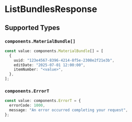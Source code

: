 # ListBundlesResponse


## Supported Types

### `components.MaterialBundle[]`

```typescript
const value: components.MaterialBundle[] = [
  {
    uuid: "123e4567-8396-4214-8f5e-2308e2f21e3b",
    editDate: "2025-07-01 12:00:00",
    itemNumber: "<value>",
  },
];
```

### `components.ErrorT`

```typescript
const value: components.ErrorT = {
  errorCode: 1000,
  message: "An error occurred completing your request",
};
```


